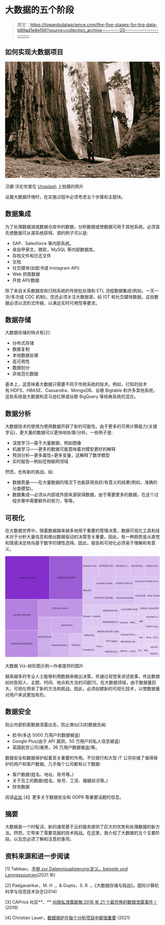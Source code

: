 # 大数据的五个阶段

> 原文：<https://towardsdatascience.com/the-five-stages-for-big-data-b89ad1e8e156?source=collection_archive---------20----------------------->

## 如何实现大数据项目

![](img/be2c95f654bce9f28cf4de2f23e678fd.png)

汉娜·沃伦坎普在 [Unsplash](/s/photos/redwood?utm_source=unsplash&utm_medium=referral&utm_content=creditCopyText) 上拍摄的照片

设置大数据环境时，在实施过程中必须考虑五个步骤和主题块。

## 数据集成

为了处理数据湖或数据仓库中的数据，分析数据或使数据可用于其他系统，必须首先使数据可从源系统获得。源的例子可以是:

*   SAP、Salesforce 等内部系统。
*   来自甲骨文，微软，MySQL 等内部数据库。
*   存档文件和日志文件
*   文档
*   社交媒体(如脸书或 Instagram API)
*   Web 抓取数据
*   开放 API/数据

除了来自关系数据库和归档系统的传统批处理和 ETL 流程数据集成(例如，一天一次/多次或 CDC 机制)，您还必须关注大数据源，如 IOT 和社交媒体数据，这些数据必须以流形式传输，以满足实时可用性等要求。

## 数据存储

大数据存储的特点有[2]:

*   分布式存储
*   数据复制
*   本地数据处理
*   高可用性
*   数据划分
*   非规范化数据

基本上，这意味着大数据只需要不同于传统系统的技术。例如，已知的技术有:HDFS、HBASE、Cassandra、MongoDB、谷歌 Bigtable 和许多其他系统，这些系统是大数据和亚马逊红移或谷歌 BigQuery 等经典系统的混合。

## 数据分析

大数据技术的使用为使用数据开辟了新的可能性。由于更多的可用计算能力(关键字云)，更大量的数据可以更快地处理/分析。一些例子是:

*   深度学习—基于大量数据，例如图像
*   机器学习——更多的数据可能意味着对模型更好的解释
*   预测分析—更多属性=更多变量，这解释了数学模型
*   实时报告—例如在物联网领域

然而，也有新的挑战，如:

*   数据质量——在大量数据的情况下也能获得良好/有意义的结果(例如，准确的分类模型)。
*   数据集成—必须从内部或外部来源获得数据。由于需要更多的数据，在这个过程步骤中需要额外的努力，等等。

## **可视化**

在大数据世界中，随着数据越来越多地用于重要的管理决策，数据可视化工具和技术对于分析大量信息和做出数据驱动的决策至关重要。因此，有一种趋势是从直觉和情感决定转向基于数字的理性选择。因此，报告和可视化必须易于理解和有意义。

![](img/28d4d72c7259a357a4e9f052f0b4677a.png)

大数据 Viz-树形图示例—作者提供的图片

越来越多的专业人士能够利用数据来做出决策，并通过视觉来讲述故事，传达数据如何告知人、主题、时间、地点和方法的问题[1]。在大数据领域，由于数据量巨大，可视化带来了新的方法和挑战。因此，必须创建新的可视化技术，以使数据量对用户来说更加有形。

## 数据安全

防止内部机密数据泄露出去，防止类似[3]的数据丑闻:

*   脸书(多达 5000 万用户的数据被盗)
*   Google Plus(由于 API 漏洞，50 万用户的私人信息被盗)
*   英国航空公司(被黑，36 万用户数据被盗)等。

数据安全和数据保护起着至关重要的作用。不仅银行和大型 IT 公司存储了值得保护的用户和客户数据。几乎每个公司都有以下数据:

*   客户数据(姓名、地址、账号等。)
*   关于员工的数据(姓名、账号、工资、婚姻状况等。)
*   财务数据

阅读[此处](https://medium.com/swlh/data-protection-is-important-in-every-analytics-project-6ce63a5a4fbd) [4】更多关于数据安全和 GDPR 等重要话题的信息。

## 摘要

大数据是一个时髦词，新的通常基于云的服务提供了巨大的优势和处理数据的新方法。然而，它带来了需要克服的技术挑战。在这里，我介绍了大数据的五个主要阶段，以及您必须了解和注意的事项。

## 资料来源和进一步阅读

[1] Tableau，[手册 zur Datenvisualisierung:定义，beispile und Lernressourcen](https://www.tableau.com/de-de/learn/articles/data-visualization)(2021 年)

[2] Padgavankar，M. H .，& Gupta，S. R .，《大数据存储与挑战》。国际计算机科学与信息技术杂志(2014)

[3] CAPrice 社区**、** [向隐私泄露致敬:2018 年 21 个最恐怖的数据泄露事件！](https://www.caprice-community.net/tribute-to-privacy-leaks-the-21-scariest-data-breaches-of-2018/) (2019)

[4] Christian Lauer，[数据保护在每个分析项目中都很重要](https://medium.com/swlh/data-protection-is-important-in-every-analytics-project-6ce63a5a4fbd) (2021)